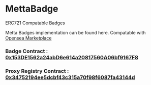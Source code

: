 # MettaBadge

ERC721 Compatable Badges

Metta Badges implementation can be found here. Compatable with [Opensea Marketplace](https://www.opensea.io)

### Badge Contract :   [0x153DE1562a24abD6e614a20817560A06bf9167F8](https://rinkeby.etherscan.io/address/0x153de1562a24abd6e614a20817560a06bf9167f8#code)


### Proxy Registry Contract :    [0x34752194ee5dcbf43c315a70f98f6087fa43144d](https://rinkeby.etherscan.io/address/0x34752194ee5dcbf43c315a70f98f6087fa43144d#code)
